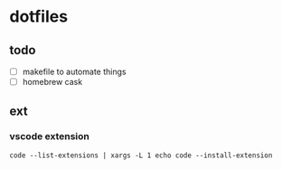 # dotfiles

## todo
- [ ] makefile to automate things
- [ ] homebrew cask

## ext
### vscode extension
```shell
code --list-extensions | xargs -L 1 echo code --install-extension
```
